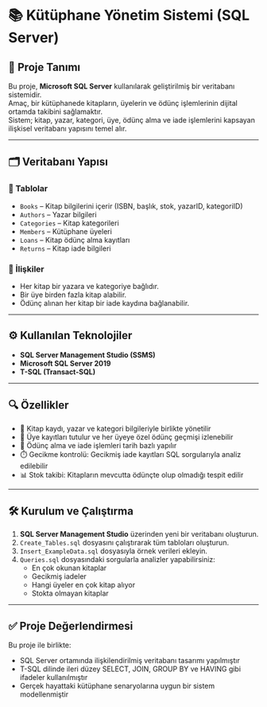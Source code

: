 # 📚 Kütüphane Yönetim Sistemi (SQL Server)

## 📌 Proje Tanımı  
Bu proje, **Microsoft SQL Server** kullanılarak geliştirilmiş bir veritabanı sistemidir.  
Amaç, bir kütüphanede kitapların, üyelerin ve ödünç işlemlerinin dijital ortamda takibini sağlamaktır.  
Sistem; kitap, yazar, kategori, üye, ödünç alma ve iade işlemlerini kapsayan ilişkisel veritabanı yapısını temel alır.

---

## 🗂️ Veritabanı Yapısı

### 🔸 Tablolar
- `Books` – Kitap bilgilerini içerir (ISBN, başlık, stok, yazarID, kategoriID)
- `Authors` – Yazar bilgileri
- `Categories` – Kitap kategorileri
- `Members` – Kütüphane üyeleri
- `Loans` – Kitap ödünç alma kayıtları
- `Returns` – Kitap iade bilgileri

### 🔸 İlişkiler
- Her kitap bir yazara ve kategoriye bağlıdır.  
- Bir üye birden fazla kitap alabilir.  
- Ödünç alınan her kitap bir iade kaydına bağlanabilir.

---

## ⚙️ Kullanılan Teknolojiler
- **SQL Server Management Studio (SSMS)**  
- **Microsoft SQL Server 2019**  
- **T-SQL (Transact-SQL)**

---

## 🔍 Özellikler
- 📖 Kitap kaydı, yazar ve kategori bilgileriyle birlikte yönetilir  
- 👤 Üye kayıtları tutulur ve her üyeye özel ödünç geçmişi izlenebilir  
- 📅 Ödünç alma ve iade işlemleri tarih bazlı yapılır  
- ⏱️ Gecikme kontrolü: Gecikmiş iade kayıtları SQL sorgularıyla analiz edilebilir  
- 📊 Stok takibi: Kitapların mevcutta ödünçte olup olmadığı tespit edilir

---

## 🛠️ Kurulum ve Çalıştırma

1. **SQL Server Management Studio** üzerinden yeni bir veritabanı oluşturun.  
2. `Create_Tables.sql` dosyasını çalıştırarak tüm tabloları oluşturun.  
3. `Insert_ExampleData.sql` dosyasıyla örnek verileri ekleyin.  
4. `Queries.sql` dosyasındaki sorgularla analizler yapabilirsiniz:
   - En çok okunan kitaplar  
   - Gecikmiş iadeler  
   - Hangi üyeler en çok kitap alıyor  
   - Stokta olmayan kitaplar

---

## ✅ Proje Değerlendirmesi

Bu proje ile birlikte:
- SQL Server ortamında ilişkilendirilmiş veritabanı tasarımı yapılmıştır  
- T-SQL dilinde ileri düzey SELECT, JOIN, GROUP BY ve HAVING gibi ifadeler kullanılmıştır  
- Gerçek hayattaki kütüphane senaryolarına uygun bir sistem modellenmiştir

